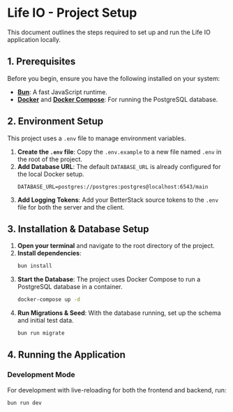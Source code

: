 # Life IO - Project Setup

This document outlines the steps required to set up and run the Life IO application locally.

## 1. Prerequisites

Before you begin, ensure you have the following installed on your system:

- **[Bun](https://bun.sh/)**: A fast JavaScript runtime.
- **[Docker](https://www.docker.com/get-started/)** and **[Docker Compose](https://docs.docker.com/compose/install/)**: For running the PostgreSQL database.

## 2. Environment Setup

This project uses a `.env` file to manage environment variables.

1.  **Create the `.env` file**: Copy the `.env.example` to a new file named `.env` in the root of the project.
2.  **Add Database URL**: The default `DATABASE_URL` is already configured for the local Docker setup.
    ```
    DATABASE_URL=postgres://postgres:postgres@localhost:6543/main
    ```
3.  **Add Logging Tokens**: Add your BetterStack source tokens to the `.env` file for both the server and the client.

## 3. Installation & Database Setup

1.  **Open your terminal** and navigate to the root directory of the project.
2.  **Install dependencies**:
    ```bash
    bun install
    ```
3.  **Start the Database**: The project uses Docker Compose to run a PostgreSQL database in a container.
    ```bash
    docker-compose up -d
    ```
4.  **Run Migrations & Seed**: With the database running, set up the schema and initial test data.
    ```bash
    bun run migrate
    ```

## 4. Running the Application

### Development Mode

For development with live-reloading for both the frontend and backend, run:

```bash
bun run dev
```
